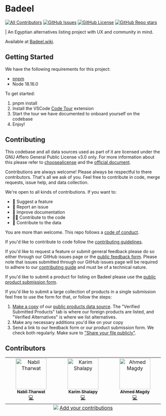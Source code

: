 # Badeel

[![All Contributors](https://img.shields.io/github/contributors/kl13nt/badeel)](#contributors)
[![GitHub
Issues](https://img.shields.io/github/issues/kl13nt/badeel)](https://github.com/KL13NT/badeel/issues/)
[![GitHub License](https://img.shields.io/github/license/kl13nt/badeel)](./LICENSE)
[![GitHub Repo stars](https://img.shields.io/github/stars/kl13nt/badeel)](https://github.com/KL13NT/badeel/stargazers)

| An Egyptian alternatives listing project with UX and community in mind.

Available at [Badeel.wiki](https://badeel.wiki).

## Getting Started

We have the following requirements for this project:

- [pnpm](https://pnpm.io/installation)
- Node 18.16.0

To get started:

1. pnpm install
2. Install the VSCode [Code Tour](https://marketplace.visualstudio.com/items?itemName=vsls-contrib.codetour) extension
3. Start the tour we have documented to onboard yourself on the codebase
4. Enjoy!

## Contributing

This codebase and all data sources used as part of it are licensed under the GNU
Affero General Public License v3.0 only. For more information about this please refer
to [choosealicense](https://choosealicense.com/licenses/agpl-3.0) and the
[official document](https://www.gnu.org/licenses/agpl-3.0.en.html).

Contributions are always welcome! Please always be respectful to there
contributors. That's all we ask of you. Feel free to contribute in code, merge
requests, issue help, and data collection.

We're open to all kinds of contributions. If you want to:

- 🤔 Suggest a feature
- 🐛 Report an issue
- 📖 Improve documentation
- 👩‍💻 Contribute to the code
- 📝 Contribute to the data

You are more than welcome. This repo follows a [code of
conduct](CODE_OF_CONDUCT.md).

If you'd like to contribute to code follow the [contributing
guidelines](CONTRIBUTING.md).

If you'd like to request a feature or submit general feedback please do so
either through our GitHub issues page or the [public feedback
form](https://forms.gle/ELeQ5rtuEVVLipwV9). Please note that issues submitted
through our GitHub issues page will be required to adhere to our [contributing
guide](./CONTRIBUTING.md) and must be of a technical nature.

If you'd like to submit a product for listing on Badeel please use the [public
product submission form](https://forms.gle/HCdPtLxeTg93r75t5).

If you'd like to submit a large collection of products in a single submission
feel free to use the form for that, or follow the steps:

1. [Make a
   copy](https://support.google.com/docs/answer/49114?hl=en&co=GENIE.Platform%3DDesktop#zippy=%2Cmake-a-copy-of-a-file)
   of our [public products data
   source](https://docs.google.com/spreadsheets/d/1chPpWQa_zRAgLIS1RtNyKnDayGyEndG4Sqg-KmGqIuo/edit#gid=1503994404).
   The "Verified Submitted Products" tab is where our foreign products are
   listed, and "Verified Alternatives" is where we list alternatives.
2. Make any necessary additions you'd like on your copy
3. Send a link to our feedback form or our product submission form. We check
   both regularly. Make sure to ["Share your file publicly"](https://support.google.com/docs/answer/2494822?hl=en&sjid=4471142965946458526-EU#zippy=%2Cshare-a-file-publicly).

## Contributors

<!-- ALL-CONTRIBUTORS-LIST:START - Do not remove or modify this section -->
<!-- prettier-ignore-start -->
<!-- markdownlint-disable -->
<table>
  <tbody>
    <tr>
      <td align="center" valign="top" width="14.28%"><a href="https://github.com/KL13NT"><img src="https://avatars.githubusercontent.com/u/20807178?v=4?s=100" width="100px;" alt="Nabil Tharwat"/><br /><sub><b>Nabil Tharwat</b></sub></a><br /><a href="https://github.com/KL13NT/badeel/commits?author=KL13NT" title="Code">💻</a></td>
      <td align="center" valign="top" width="14.28%"><a href="https://karimshalapy.github.io/"><img src="https://avatars.githubusercontent.com/u/66819303?v=4?s=100" width="100px;" alt="Karim Shalapy"/><br /><sub><b>Karim Shalapy</b></sub></a><br /><a href="https://github.com/KL13NT/badeel/commits?author=karimshalapy" title="Code">💻</a></td>
      <td align="center" valign="top" width="14.28%"><a href="https://github.com/ahussein3"><img src="https://avatars.githubusercontent.com/u/10266009?v=4?s=100" width="100px;" alt="Ahmed Magdy "/><br /><sub><b>Ahmed Magdy </b></sub></a><br /><a href="https://github.com/KL13NT/badeel/commits?author=ahussein3" title="Code">💻</a></td>
    </tr>
  </tbody>
  <tfoot>
    <tr>
      <td align="center" size="13px" colspan="7">
        <img src="https://raw.githubusercontent.com/all-contributors/all-contributors-cli/1b8533af435da9854653492b1327a23a4dbd0a10/assets/logo-small.svg">
          <a href="https://all-contributors.js.org/docs/en/bot/usage">Add your contributions</a>
        </img>
      </td>
    </tr>
  </tfoot>
</table>

<!-- markdownlint-restore -->
<!-- prettier-ignore-end -->

<!-- ALL-CONTRIBUTORS-LIST:END -->
<!-- prettier-ignore-start -->
<!-- markdownlint-disable -->

<!-- markdownlint-restore -->
<!-- prettier-ignore-end -->

<!-- ALL-CONTRIBUTORS-LIST:END -->
